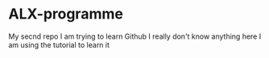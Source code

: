 # ALX-programme
My secnd repo
I am trying to learn Github
I really don't know anything here
I am using the tutorial to learn it
